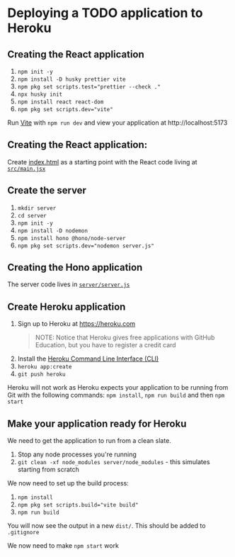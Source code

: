 # Deploying a TODO application to Heroku

## Creating the React application

1. `npm init -y`
2. `npm install -D husky prettier vite`
3. `npm pkg set scripts.test="prettier --check ."`
4. `npx husky init`
5. `npm install react react-dom`
6. `npm pkg set scripts.dev="vite"`

Run [Vite](https://vite.dev) with `npm run dev` and view your application at http://localhost:5173

## Creating the React application:

Create [index.html](./index.html) as a starting point with the React code living at [`src/main.jsx`](./src/main.jsx)

## Create the server

1. `mkdir server`
2. `cd server`
3. `npm init -y`
4. `npm install -D nodemon`
5. `npm install hono @hono/node-server`
6. `npm pkg set scripts.dev="nodemon server.js"`

## Creating the Hono application

The server code lives in [`server/server.js`](./server/server.js)

## Create Heroku application

1. Sign up to Heroku at https://heroku.com
   > NOTE: Notice that Heroku gives free applications with GitHub Education, but you have to register a credit card
2. Install the [Heroku Command Line Interface (CLI)](https://devcenter.heroku.com/articles/heroku-command-line)
3. `heroku app:create`
4. `git push heroku`

Heroku will not work as Heroku expects your application to be running from Git with the following commands: `npm install`, `npm run build` and then `npm start`

## Make your application ready for Heroku

We need to get the application to run from a clean slate.

1. Stop any node processes you're running
2. `git clean -xf node_modules server/node_modules` - this simulates starting from scratch

We now need to set up the build process:

1. `npm install`
2. `npm pkg set scripts.build="vite build"`
3. `npm run build`

You will now see the output in a new `dist/`. This should be added to `.gitignore`

We now need to make `npm start` work
